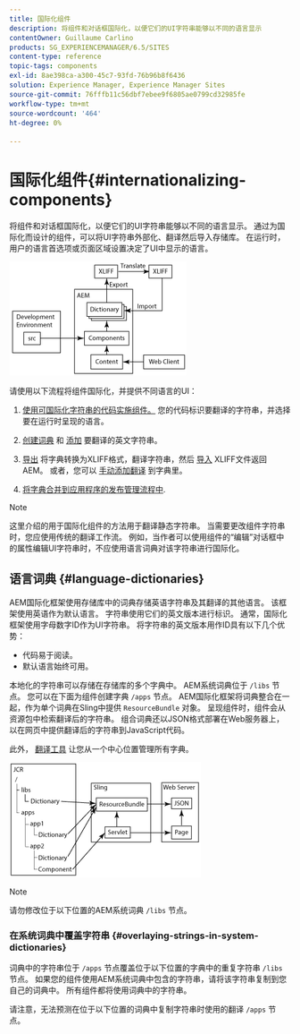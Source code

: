 ```yaml
---
title: 国际化组件
description: 将组件和对话框国际化，以便它们的UI字符串能够以不同的语言显示
contentOwner: Guillaume Carlino
products: SG_EXPERIENCEMANAGER/6.5/SITES
content-type: reference
topic-tags: components
exl-id: 8ae398ca-a300-45c7-93fd-76b96b8f6436
solution: Experience Manager, Experience Manager Sites
source-git-commit: 76fffb11c56dbf7ebee9f6805ae0799cd32985fe
workflow-type: tm+mt
source-wordcount: '464'
ht-degree: 0%

---
```


# 国际化组件{#internationalizing-components}

将组件和对话框国际化，以便它们的UI字符串能够以不同的语言显示。 通过为国际化而设计的组件，可以将UI字符串外部化、翻译然后导入存储库。 在运行时，用户的语言首选项或页面区域设置决定了UI中显示的语言。

![chlimage_1-9](assets/chlimage_1-9a.png)

请使用以下流程将组件国际化，并提供不同语言的UI：

1. [使用可国际化字符串的代码实施组件。](/help/sites-developing/i18n-dev.md) 您的代码标识要翻译的字符串，并选择要在运行时呈现的语言。
1. [创建词典](/help/sites-developing/i18n-translator.md#creating-a-dictionary) 和 [添加](/help/sites-developing/i18n-translator.md#adding-changing-and-removing-strings) 要翻译的英文字符串。

1. [导出](/help/sites-developing/i18n-translator.md#exporting-a-dictionary) 将字典转换为XLIFF格式，翻译字符串，然后 [导入](/help/sites-developing/i18n-translator.md#importing-a-dictionary) XLIFF文件返回AEM。 或者，您可以 [手动添加翻译](/help/sites-developing/i18n-translator.md#editing-translated-strings) 到字典里。

1. [将字典合并到应用程序的发布管理流程中](/help/sites-developing/i18n-translator.md#publishing-dictionaries).

>[!NOTE]
>
>这里介绍的用于国际化组件的方法用于翻译静态字符串。 当需要更改组件字符串时，您应使用传统的翻译工作流。 例如，当作者可以使用组件的“编辑”对话框中的属性编辑UI字符串时，不应使用语言词典对该字符串进行国际化。

## 语言词典 {#language-dictionaries}

AEM国际化框架使用存储库中的词典存储英语字符串及其翻译的其他语言。 该框架使用英语作为默认语言。 字符串使用它们的英文版本进行标识。 通常，国际化框架使用字母数字ID作为UI字符串。 将字符串的英文版本用作ID具有以下几个优势：

* 代码易于阅读。
* 默认语言始终可用。

本地化的字符串可以存储在存储库的多个字典中。 AEM系统词典位于 `/libs` 节点。 您可以在下面为组件创建字典 `/apps` 节点。 AEM国际化框架将词典整合在一起，作为单个词典在Sling中提供 `ResourceBundle` 对象。 呈现组件时，组件会从资源包中检索翻译后的字符串。 组合词典还以JSON格式部署在Web服务器上，以在网页中提供翻译后的字符串到JavaScript代码。

此外， [翻译工具](/help/sites-developing/i18n-translator.md) 让您从一个中心位置管理所有字典。

![chlimage_1-10](assets/chlimage_1-10a.png)

>[!NOTE]
>
>请勿修改位于以下位置的AEM系统词典 `/libs` 节点。

### 在系统词典中覆盖字符串 {#overlaying-strings-in-system-dictionaries}

词典中的字符串位于 `/apps` 节点覆盖位于以下位置的字典中的重复字符串 `/libs` 节点。 如果您的组件使用AEM系统词典中包含的字符串，请将该字符串复制到您自己的词典中。 所有组件都将使用词典中的字符串。

请注意，无法预测在位于以下位置的词典中复制字符串时使用的翻译 `/apps` 节点。
